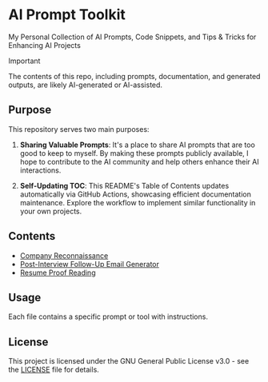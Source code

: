 # AI Prompt Toolkit

My Personal Collection of AI Prompts, Code Snippets, and Tips & Tricks for Enhancing AI Projects

> [!IMPORTANT]
> The contents of this repo, including prompts, documentation, and generated outputs, are likely AI-generated or AI-assisted.

## Purpose

This repository serves two main purposes:

1. **Sharing Valuable Prompts**: It's a place to share AI prompts that are too good to keep to myself. By making these prompts publicly available, I hope to contribute to the AI community and help others enhance their AI interactions.

2. **Self-Updating TOC**: This README's Table of Contents updates automatically via GitHub Actions, showcasing efficient documentation maintenance. Explore the workflow to implement similar functionality in your own projects.

## Contents

<!-- TOC START -->

* [Company Reconnaissance](tools/job_company_recon.md)
* [Post-Interview Follow-Up Email Generator](tools/job_interview_follow_up_email.md)
* [Resume Proof Reading](tools/job_resume_proof_reading.md)

<!-- TOC END -->

## Usage

Each file contains a specific prompt or tool with instructions.

## License

This project is licensed under the GNU General Public License v3.0 - see the [LICENSE](LICENSE) file for details.
